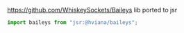 https://github.com/WhiskeySockets/Baileys lib ported to jsr

```typescript
import baileys from "jsr:@hviana/baileys";
```
